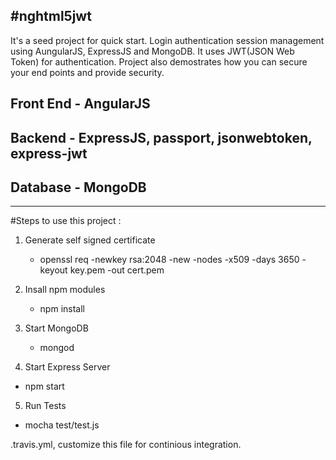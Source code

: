 #nghtml5jwt
---
It's a seed project for quick start. Login authentication session management using AungularJS, ExpressJS and MongoDB. It uses JWT(JSON Web Token) for authentication. Project also demostrates how you can secure your end points and provide security.


## Front End - AngularJS
## Backend   - ExpressJS, passport, jsonwebtoken, express-jwt
## Database  - MongoDB

---

#Steps to use this project :

1. Generate self signed certificate
    -  openssl req -newkey rsa:2048 -new -nodes -x509 -days 3650 -keyout key.pem -out cert.pem



2. Insall npm modules
   -  npm install


3. Start MongoDB
    - mongod



4. Start Express Server
 - npm start

5. Run Tests
 - mocha test/test.js

 .travis.yml, customize this file for continious integration.
